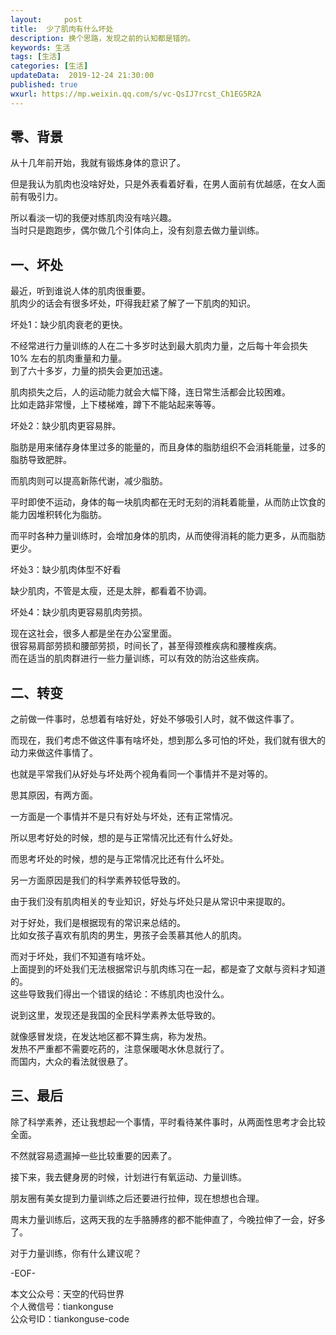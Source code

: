 ```yaml
---   
layout:     post  
title:  少了肌肉有什么坏处  
description: 换个思路，发现之前的认知都是错的。    
keywords: 生活  
tags: [生活]    
categories: [生活]  
updateData:  2019-12-24 21:30:00  
published: true  
wxurl: https://mp.weixin.qq.com/s/vc-QsIJ7rcst_Ch1EG5R2A  
---  
```



## 零、背景  


从十几年前开始，我就有锻炼身体的意识了。  


但是我认为肌肉也没啥好处，只是外表看着好看，在男人面前有优越感，在女人面前有吸引力。  


所以看淡一切的我便对练肌肉没有啥兴趣。  
当时只是跑跑步，偶尔做几个引体向上，没有刻意去做力量训练。  


## 一、坏处  


最近，听到谁说人体的肌肉很重要。  
肌肉少的话会有很多坏处，吓得我赶紧了解了一下肌肉的知识。  


坏处1：缺少肌肉衰老的更快。  


不经常进行力量训练的人在二十多岁时达到最大肌肉力量，之后每十年会损失 10% 左右的肌肉重量和力量。  
到了六十多岁，力量的损失会更加迅速。  


肌肉损失之后，人的运动能力就会大幅下降，连日常生活都会比较困难。  
比如走路非常慢，上下楼梯难，蹲下不能站起来等等。  


坏处2：缺少肌肉更容易胖。  


脂肪是用来储存身体里过多的能量的，而且身体的脂肪组织不会消耗能量，过多的脂肪导致肥胖。  


而肌肉则可以提高新陈代谢，减少脂肪。  


平时即使不运动，身体的每一块肌肉都在无时无刻的消耗着能量，从而防止饮食的能力因堆积转化为脂肪。  


而平时各种力量训练时，会增加身体的肌肉，从而使得消耗的能力更多，从而脂肪更少。  



坏处3：缺少肌肉体型不好看  


缺少肌肉，不管是太瘦，还是太胖，都看着不协调。  


坏处4：缺少肌肉更容易肌肉劳损。  


现在这社会，很多人都是坐在办公室里面。  
很容易肩部劳损和腰部劳损，时间长了，甚至得颈椎疾病和腰椎疾病。  
而在适当的肌肉群进行一些力量训练，可以有效的防治这些疾病。  


## 二、转变  


之前做一件事时，总想着有啥好处，好处不够吸引人时，就不做这件事了。  


而现在，我们考虑不做这件事有啥坏处，想到那么多可怕的坏处，我们就有很大的动力来做这件事情了。  


也就是平常我们从好处与坏处两个视角看同一个事情并不是对等的。  


思其原因，有两方面。  


一方面是一个事情并不是只有好处与坏处，还有正常情况。  


所以思考好处的时候，想的是与正常情况比还有什么好处。  


而思考坏处的时候，想的是与正常情况比还有什么坏处。  



另一方面原因是我们的科学素养较低导致的。  


由于我们没有肌肉相关的专业知识，好处与坏处只是从常识中来提取的。  


对于好处，我们是根据现有的常识来总结的。  
比如女孩子喜欢有肌肉的男生，男孩子会羡慕其他人的肌肉。  


而对于坏处，我们不知道有啥坏处。  
上面提到的坏处我们无法根据常识与肌肉练习在一起，都是查了文献与资料才知道的。  
这些导致我们得出一个错误的结论：不练肌肉也没什么。  


说到这里，发现还是我国的全民科学素养太低导致的。  


就像感冒发烧，在发达地区都不算生病，称为发热。  
发热不严重都不需要吃药的，注意保暖喝水休息就行了。  
而国内，大众的看法就很悬了。  


## 三、最后  


除了科学素养，还让我想起一个事情，平时看待某件事时，从两面性思考才会比较全面。  


不然就容易遗漏掉一些比较重要的因素了。  


接下来，我去健身房的时候，计划进行有氧运动、力量训练。  


朋友圈有美女提到力量训练之后还要进行拉伸，现在想想也合理。  


周末力量训练后，这两天我的左手胳膊疼的都不能伸直了，今晚拉伸了一会，好多了。  


对于力量训练，你有什么建议呢？  


-EOF-  


本文公众号：天空的代码世界  
个人微信号：tiankonguse  
公众号ID：tiankonguse-code  
  

